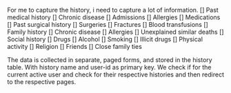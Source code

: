 For me to capture the history, i need to capture a lot of information. 
[] Past medical history
	[] Chronic disease
	[] Admissions
	[] Allergies
	[] Medications
[] Past surgical history
	[] Surgeries
	[] Fractures
	[] Blood transfusions
[] Family history
	[] Chronic disease
	[] Allergies
	[] Unexplained similar deaths
[] Social history
	[] Drugs
		[] Alcohol
		[] Smoking
		[] Illicit drugs
	[] Physical activity
	[] Religion
	[] Friends
	[] Close family ties

The data is collected in separate, paged forms, and stored in the history table. With history name and user-id as primary key.
We check if for the current active user and check for their respective histories and then redirect to the respective pages.
